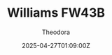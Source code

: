 ---
title: "Williams FW43B"
meta_title: ""
description: "Williams FW43B F1 2021 (F1_williams_2021_S2) by SuzQ"
date: 2025-04-27T01:09:00Z
thumb: LsqSxFH
mainimage: mViwhdM
cargallery: ["L9YLZZW"]
categories: ["Car"]
author: "Theodora"
tags: ["Williams", "F1", "Formula", "England", "F1 2021", "2021", "SuzQ"]
draft: false
link: https://mods.to/d1yI6828b026b0e71
zipsize: "246 MB"
manu: Williams
championship: F1 2021
country: England
year: 2021
engine: AMG M12
class: Formula
drivetrain: RWD
power: 752 bhp 
torque: 536
mass: 761
speed: "350+"
gb: 8-speed
accel: "- seconds"
creator: SuzQ
version: "1.0"
csp: "0.2.4"
carname: "Williams Racing FW43B"
folder: "F1_williams_2021_S2"
livery: "2 included"
r2r: 0
host: mods
---